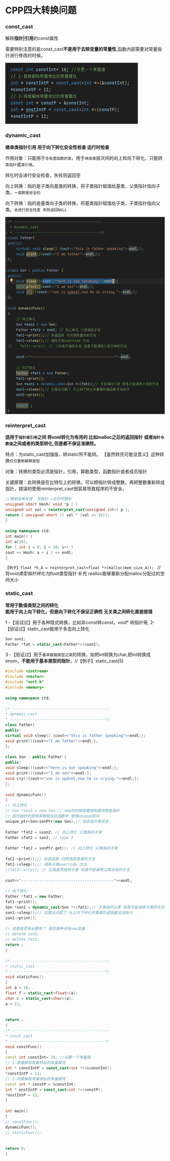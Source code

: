 # CPP四大转换问题

### const_cast 
解除**指针|引用**的const属性

需要特别注意的是const_cast**不是用于去除变量的常量性**,函数内部需要对常量指针进行修改的时候。

![const_cast](/image/const_cast.png)

### dynamic_cast 
**继承类指针引用  用于向下转化安全性检查  运行时检查**

作用对象：只能用于`含有虚函数的类`，用于`继承类`层次间的向上和向下转化，只能转`类指针`或`类引用`。

转化时会进行安全检查，失败则返回空

向上转换：指的是子类向基类的转换，将子类指针赋值给基类，父类指针指向子类。`一直都是安全的` 

向下转换：指的是基类向子类的转换，将基类指针赋值给子类，子类指针指向父类。`会进行安全检查 失败返回NULL`

![dynamic_cast](/image/dynamic_cast.png)


### reinterpret_cast 
**适用于`指针或引用`之间 将void转化为有用的 比如malloc之后的返回指针**
**或者`指针与数值`之间或者的类型转化,但是都不保证准确性。**

特点：为static_cast加强版，转static所不能转。 【虽然转完可能没意义】这种转换`仅仅重新解释类型`

对象：转换的类型必须是指针，引用，算数类型，函数指针或者成员指针

关键原理：此转换是在比特位上的转换。可以把指针转成整数，再把整数重新转成指针，错误的使用reinterpret_cast很容易导致程序的不安全，

```c++
//辅助哈希处理  空指针->无符号整形
unsigned short Hash( void *p ) {
unsigned int val = reinterpret_cast<unsigned int>( p );
return ( unsigned short )( val ^ (val >> 16));
}

using namespace std;
int main() {
int a[20];
for ( int i = 0; i < 20; i++ )
cout << Hash( a + i ) << endl;
}
```

`【例子】float *h_A = reinterpret_cast<float *>(malloc(mem_size_A)); `
// 将void*类型指针转化为float*类型指针  补充  realloc能够重新分配malloc分配过的空间大小

### static_cast 
**常用于数值类型之间的转化**  
**能用于向上向下转化，但是向下转化不保证正确性 无关类之间转化直接报错**

1 -【没试过】用于各种隐式转换，比如非const转const，void* 转指针等,
2- 【验证过】static_cast能用于多态向上转化
```cpp
Son son1; 
Father *fat = static_cast<Father*>(&son1);
```
3 -【验证过】用于`基本数据类型之类`的转换，如把int转换为char,把int转换成enum，**不能用于基本类型的指针**。//【例子】static_cast<double>(5)
```c++
#include <iostream>
#include <vector>
#include "sort.h"
#include <memory>

using namespace std;

/* -------------------------------------------
* dynamic_cast
* ------------------------------------------*/
class Father{
public:
virtual void sleep() {cout<<"this is father speaking"<<endl;};
void print(){cout<<"I am father"<<endl;};
};

class Son : public Father {
public:
void sleep(){cout<<"here is son speaking"<<endl;};
void print(){cout<<"I am son"<<endl;};
void cry(){cout<<"son is updset,now he is crying."<<endl;};
};

void dynamicFunc()
{
// 向上转化
// Son *son2 = new Son;// new的时候就要想到使用智能指针
// 因为指针的使用周期就在此函数中 使用unique即可
unique_ptr<Son>sonPtr(new Son);// 动态指针更安全

Father *fat2 = &son2; // 向上转化 父类指向子类
Father &fat2 = son2; // type 2

Father *fat2 = sonPtr.get(); // 向上转化 父类指向子类

fat2->print();// 非虚函数 仍然调用基类的方法
fat2->sleep();// 调用子类override 方法
//fat2!->cry(); // 父类虽然指向子类 但是不能调用父类没有的方法

cout<<"-----------------------------------------"<<endl;

// 向下转化
Father *fat1 = new Father;
fat1->print();
Son *son1 = dynamic_cast<Son *>(fat1);// 子类指向父类 但是不能调用子类的方法
son1->sleep();// 这里出问题了 从上向下转化中重载的虚函数没法执行
son1->print();

// 这里是否有必要呢？ 我的类种没有new变量
// delete son2;
// delete fat2;
return ;
}

/* -------------------------------------------
* static_cast
* ------------------------------------------*/
void staticFunc()
{
int a = 10;
float f = static_cast<float>(a);
char c = static_cast<char>(a);
a = 11;


return ;
}
/* -------------------------------------------
* const_cast
* ------------------------------------------*/
void constFunc()
{
const int constInt= 10; //设置一个常量值
// 1-直接解除常量地址的常量属性
int * constIntP = const_cast<int *>(&constInt);
*constIntP = 11;
// 2-间接解除常量地址的常量属性
const int * constP = &constInt;
int * onstIntP = const_cast<int *>(constP);
*onstIntP = 12;
}

int main()
{
// constFunc();
dynamicFunc();
// staticFunc();


return 0;
}


```

